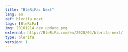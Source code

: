 ```yaml
---
title: "BleRiFa: Next"
lang: en
ref: blerifa_next
tags: [BleRiFa]
img: 20161214_dev_update.png
external: http://BleRiFa.com/en/2020/04/blerifa-next/
type: blerifa
version: 1
---
```

